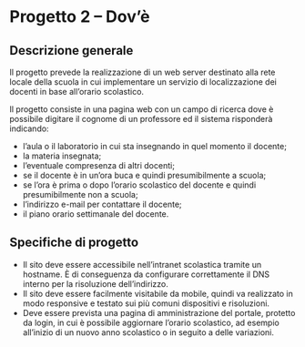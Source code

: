 # Progetto 2 – Dov’è

## Descrizione generale

Il progetto prevede la realizzazione di un web server destinato alla rete locale della scuola in cui implementare un servizio di localizzazione dei docenti in base all’orario scolastico.

Il progetto consiste in una pagina web con un campo di ricerca dove è possibile digitare il cognome di un professore ed il sistema risponderà indicando:

- l’aula o il laboratorio in cui sta insegnando in quel momento il docente;
- la materia insegnata;
- l’eventuale compresenza di altri docenti;
- se il docente è in un’ora buca e quindi presumibilmente a scuola;
- se l’ora è prima o dopo l’orario scolastico del docente e quindi presumibilmente non a scuola;
- l’indirizzo e-mail per contattare il docente;
- il piano orario settimanale del docente.

## Specifiche di progetto

- Il sito deve essere accessibile nell’intranet scolastica tramite un hostname. È di conseguenza da configurare correttamente il DNS interno per la risoluzione dell’indirizzo.
- Il sito deve essere facilmente visitabile da mobile, quindi va realizzato in modo responsive e testato sui più comuni dispositivi e risoluzioni.
- Deve essere prevista una pagina di amministrazione del portale, protetto da login, in cui è possibile aggiornare l’orario scolastico, ad esempio all’inizio di un nuovo anno scolastico o in seguito a delle variazioni.
